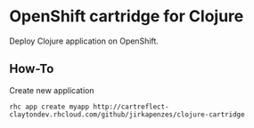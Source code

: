 # OpenShift cartridge for Clojure

Deploy Clojure application on OpenShift.

## How-To

Create new application

```
rhc app create myapp http://cartreflect-claytondev.rhcloud.com/github/jirkapenzes/clojure-cartridge
```
